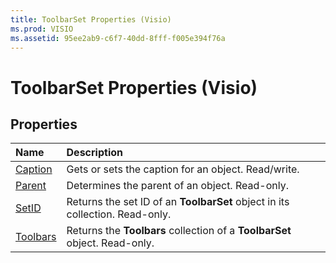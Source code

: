 ```yaml
---
title: ToolbarSet Properties (Visio)
ms.prod: VISIO
ms.assetid: 95ee2ab9-c6f7-40dd-8fff-f005e394f76a
---
```



# ToolbarSet Properties (Visio)

## Properties



|**Name**|**Description**|
|:-----|:-----|
|[Caption](toolbarset-caption-property-visio.md)|Gets or sets the caption for an object. Read/write.|
|[Parent](toolbarset-parent-property-visio.md)|Determines the parent of an object. Read-only.|
|[SetID](toolbarset-setid-property-visio.md)|Returns the set ID of an  **ToolbarSet** object in its collection. Read-only.|
|[Toolbars](toolbarset-toolbars-property-visio.md)|Returns the  **Toolbars** collection of a **ToolbarSet** object. Read-only.|

